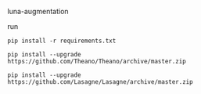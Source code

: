 luna-augmentation

run

`pip install -r requirements.txt`

`pip install --upgrade https://github.com/Theano/Theano/archive/master.zip`

`pip install --upgrade https://github.com/Lasagne/Lasagne/archive/master.zip`